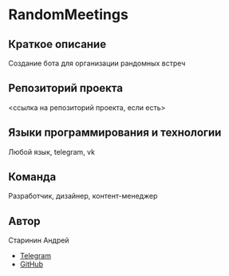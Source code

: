 # RandomMeetings

## Краткое описание

Создание бота для организации рандомных встреч

## Репозиторий проекта

<ссылка на репозиторий проекта, если есть>

## Языки программирования и технологии

Любой язык, telegram, vk

## Команда

Разработчик, дизайнер, контент-менеджер

## Автор

Старинин Андрей

- [Telegram](https://t.me/anst_foto)
- [GitHub](https://github.com/anst-foto)

